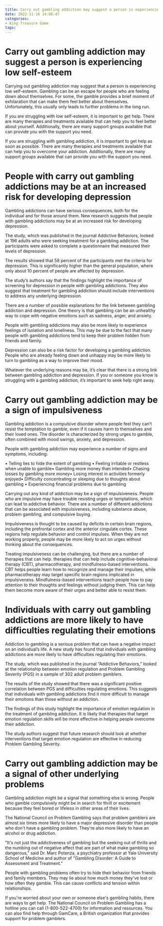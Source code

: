 ```yaml
---
title: Carry out gambling addiction may suggest a person is experiencing low self esteem
date: 2022-11-18 14:08:47
categories:
- King Treasure Game
tags:
---
```



#  Carry out gambling addiction may suggest a person is experiencing low self-esteem

Carrying out gambling addiction may suggest that a person is experiencing low self-esteem. Gambling can be an escape for people who are feeling down about themselves. For some, the gamble provides a brief moment of exhilaration that can make them feel better about themselves. Unfortunately, this usually only leads to further problems in the long run.

If you are struggling with low self-esteem, it is important to get help. There are many therapies and treatments available that can help you to feel better about yourself. Additionally, there are many support groups available that can provide you with the support you need.

If you are struggling with gambling addiction, it is important to get help as soon as possible. There are many therapies and treatments available that can help you to overcome your addiction. Additionally, there are many support groups available that can provide you with the support you need.

#  People with carry out gambling addictions may be at an increased risk for developing depression

Gambling addictions can have serious consequences, both for the individual and for those around them. New research suggests that people with gambling addictions may be at an increased risk for developing depression.

The study, which was published in the journal Addictive Behaviors, looked at 196 adults who were seeking treatment for a gambling addiction. The participants were asked to complete a questionnaire that measured their levels of depression.

The results showed that 58 percent of the participants met the criteria for depression. This is significantly higher than the general population, where only about 10 percent of people are affected by depression.

The study’s authors say that the findings highlight the importance of screening for depression in people with gambling addictions. They also suggest that treatment for gambling addiction should include interventions to address any underlying depression.

There are a number of possible explanations for the link between gambling addiction and depression. One theory is that gambling can be an unhealthy way to cope with negative emotions such as sadness, anger, and anxiety.

People with gambling addictions may also be more likely to experience feelings of isolation and loneliness. This may be due to the fact that many people with gambling addictions tend to keep their problem hidden from friends and family.

Depression can also be a risk factor for developing a gambling addiction. People who are already feeling down and unhappy may be more likely to turn to gambling as a way to improve their mood.

Whatever the underlying reasons may be, it’s clear that there is a strong link between gambling addiction and depression. If you or someone you know is struggling with a gambling addiction, it’s important to seek help right away.

#  Carry out gambling addiction may be a sign of impulsiveness

Gambling addiction is a compulsive disorder where people feel they can’t resist the temptation to gamble, even if it causes harm to themselves and their loved ones. The disorder is characterized by strong urges to gamble, often combined with mood swings, anxiety, and depression.

People with gambling addiction may experience a number of signs and symptoms, including:

• Telling lies to hide the extent of gambling
• Feeling irritable or restless when unable to gamble• Gambling more money than intended• Chasing losses by gambling more money• Losing interest in activities formerly enjoyed• Difficulty concentrating or sleeping due to thoughts about gambling
• Experiencing financial problems due to gambling

Carrying out any kind of addiction may be a sign of impulsiveness. People who are impulsive may have trouble resisting urges or temptations, which can lead to addictive behavior. There are a number of different addictions that can be associated with impulsiveness, including substance abuse, problem gambling, and compulsive buying.

Impulsiveness is thought to be caused by deficits in certain brain regions, including the prefrontal cortex and the anterior cingulate cortex. These regions help regulate behavior and control impulses. When they are not working properly, people may be more likely to act on urges without thinking about the consequences.

Treating impulsiveness can be challenging, but there are a number of therapies that can help. therapies that can help include cognitive-behavioral therapy (CBT), pharmacotherapy, and mindfulness-based interventions. CBT helps people learn how to recognize and manage their impulses, while pharmacotherapy may target specific brain regions implicated in impulsiveness. Mindfulness-based interventions teach people how to pay attention to their thoughts and feelings without judging them. This can help them become more aware of their urges and better able to resist them.

#  Individuals with carry out gambling addictions are more likely to have difficulties regulating their emotions

Addiction to gambling is a serious problem that can have a negative impact on an individual’s life. A new study has found that individuals with gambling addictions are more likely to have difficulties regulating their emotions.

The study, which was published in the journal “Addictive Behaviors,” looked at the relationship between emotion regulation and Problem Gambling Severity (PGS) in a sample of 302 adult problem gamblers.

The results of the study showed that there was a significant positive correlation between PGS and difficulties regulating emotions. This suggests that individuals with gambling addictions find it more difficult to manage their emotions than those without an addiction.

The findings of this study highlight the importance of emotion regulation in the treatment of gambling addiction. It is likely that therapies that target emotion regulation skills will be more effective in helping people overcome their addiction.

The study authors suggest that future research should look at whether interventions that target emotion regulation are effective in reducing Problem Gambling Severity.

#  Carry out gambling addiction may be a signal of other underlying problems

Gambling addiction might be a signal that something else is wrong. People who gamble compulsively might be in search for thrill or excitement because they feel bored or lifeless in other areas of their lives.

The National Council on Problem Gambling says that problem gamblers are almost six times more likely to have a major depressive disorder than people who don't have a gambling problem. They're also more likely to have an alcohol or drug addiction.

"It's not just the addictiveness of gambling but the seeking out of thrills and the numbing out of negative affect that are part of what make gambling so dangerous," said Dr. Marc Potenza, a psychiatry professor at Yale University School of Medicine and author of "Gambling Disorder: A Guide to Assessment and Treatment."

People with gambling problems often try to hide their behavior from friends and family members. They may lie about how much money they've lost or how often they gamble. This can cause conflicts and tension within relationships.

If you're worried about your own or someone else's gambling habits, there are ways to get help. The National Council on Problem Gambling has a hotline you can call (1-800-522-4700) for information and resources. You can also find help through GamCare, a British organization that provides support for problem gamblers.